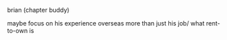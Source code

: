
brian (chapter buddy)

maybe focus on his experience overseas more than just his job/ what rent-to-own is
